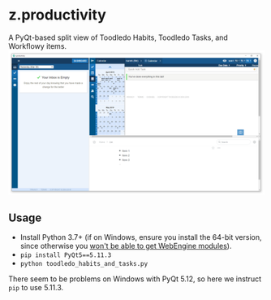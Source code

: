 # z.productivity

A PyQt-based split view of Toodledo Habits, Toodledo Tasks, and Workflowy items.
![screenshot](screenshot.png)

## Usage
 - Install Python 3.7+ (if on Windows, ensure you install the 64-bit version, since otherwise you [won't be able to get WebEngine modules](https://www.riverbankcomputing.com/software/pyqt/download5)).
 - `pip install PyQt5==5.11.3`
 - `python toodledo_habits_and_tasks.py`
 
There seem to be problems on Windows with PyQt 5.12, so here we instruct `pip` to use 5.11.3.
